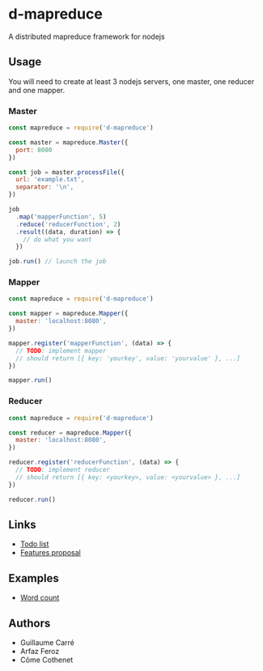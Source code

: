 # d-mapreduce
A distributed mapreduce framework for nodejs

## Usage

You will need to create at least 3 nodejs servers, one master, one reducer and one mapper.

### Master

```javascript
const mapreduce = require('d-mapreduce')

const master = mapreduce.Master({
  port: 8080
})

const job = master.processFile({
  url: 'example.txt',
  separator: '\n',
})

job
  .map('mapperFunction', 5)
  .reduce('reducerFunction', 2)
  .result((data, duration) => {
    // do what you want
  })

job.run() // launch the job
```

### Mapper
```javascript
const mapreduce = require('d-mapreduce')

const mapper = mapreduce.Mapper({
  master: 'localhost:8080',
})

mapper.register('mapperFunction', (data) => {
  // TODO: implement mapper
  // should return [{ key: 'yourkey', value: 'yourvalue' }, ...]
})

mapper.run()
```

### Reducer
```javascript
const mapreduce = require('d-mapreduce')

const reducer = mapreduce.Mapper({
  master: 'localhost:8080',
})

reducer.register('reducerFunction', (data) => {
  // TODO: implement reducer
  // should return [{ key: <yourkey>, value: <yourvalue> }, ...]
})

reducer.run()
```

## Links
- [Todo list](TODO.md)
- [Features proposal](PROPOSAL.md)

## Examples
- [Word count](examples/wordcount)

## Authors
- Guillaume Carré
- Arfaz Feroz
- Côme Cothenet
